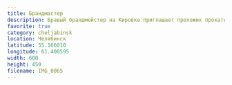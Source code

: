 ```yaml
---
title: Брандмастер
description: Бравый брандмейстер на Кировке приглашает прохожих прокатиться на его бочке. Но лошадей нет почему-то.
favorite: true
category: cheljabinsk
location: Челябинск
latitude: 55.166010
longitude: 61.400595
width: 600
height: 450
filename: IMG_0065
---
```

